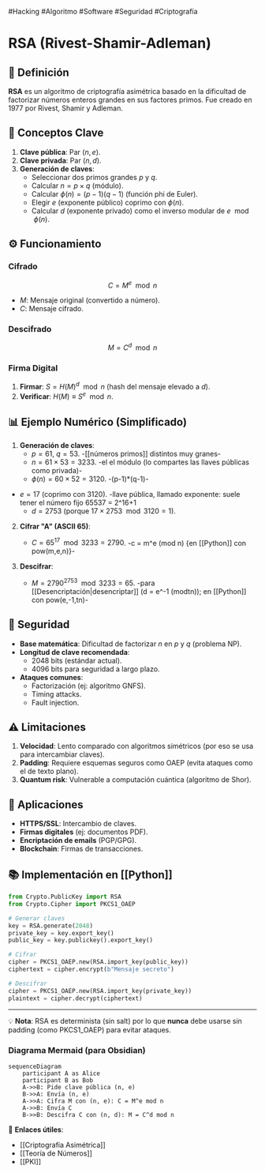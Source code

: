 #Hacking #Algoritmo #Software #Seguridad #Criptografía 
# RSA (Rivest-Shamir-Adleman)

## 📌 Definición
**RSA** es un algoritmo de criptografía asimétrica basado en la dificultad de factorizar números enteros grandes en sus factores primos. Fue creado en 1977 por Rivest, Shamir y Adleman.

## 🔑 Conceptos Clave
1. **Clave pública**: Par $(n, e)$.
2. **Clave privada**: Par $(n, d)$.
3. **Generación de claves**:
   - Seleccionar dos primos grandes $p$ y $q$.
   - Calcular $n = p \times q$ (módulo).
   - Calcular $\phi(n) = (p-1)(q-1)$ (función phi de Euler).
   - Elegir $e$ (exponente público) coprimo con $\phi(n)$.
   - Calcular $d$ (exponente privado) como el inverso modular de $e \mod \phi(n)$.

## ⚙️ Funcionamiento
### Cifrado
$$
C = M^e \mod n
$$
- $M$: Mensaje original (convertido a número).
- $C$: Mensaje cifrado.

### Descifrado
$$
M = C^d \mod n
$$

### Firma Digital
1. **Firmar**: $S = H(M)^d \mod n$ (hash del mensaje elevado a $d$).
2. **Verificar**: $H(M) \equiv S^e \mod n$.

## 📊 Ejemplo Numérico (Simplificado)
1. **Generación de claves**:
   - $p = 61$, $q = 53$. -[[números primos]] distintos muy granes-
   - $n = 61 \times 53 = 3233$. -el el módulo (lo compartes las llaves públicas como privada)-
   - $\phi(n) = 60 \times 52 = 3120$. -(p-1)\*(q-1)-
- $e = 17$ (coprimo con 3120). -llave pública, llamado exponente: suele tener el número fijo 65537 = 2^16+1
   - $d = 2753$ (porque $17 \times 2753 \mod 3120 = 1$).
   
2. **Cifrar "A" (ASCII 65)**:
   - $C = 65^{17} \mod 3233 = 2790$. -c = m^e (mod n) {en [[Python]] con pow(m,e,n)}-

3. **Descifrar**:
   - $M = 2790^{2753} \mod 3233 = 65$. -para [[Desencriptación|desencriptar]] (d = e^-1 (modtn)); en [[Python]] con pow(e,-1,tn)-

## 🔐 Seguridad
- **Base matemática**: Dificultad de factorizar $n$ en $p$ y $q$ (problema NP).
- **Longitud de clave recomendada**: 
  - 2048 bits (estándar actual).
  - 4096 bits para seguridad a largo plazo.
- **Ataques comunes**:
  - Factorización (ej: algoritmo GNFS).
  - Timing attacks.
  - Fault injection.

## ⚠️ Limitaciones
1. **Velocidad**: Lento comparado con algoritmos simétricos (por eso se usa para intercambiar claves).
2. **Padding**: Requiere esquemas seguros como OAEP (evita ataques como el de texto plano).
3. **Quantum risk**: Vulnerable a computación cuántica (algoritmo de Shor).

## 🌟 Aplicaciones
- **HTTPS/SSL**: Intercambio de claves.
- **Firmas digitales** (ej: documentos PDF).
- **Encriptación de emails** (PGP/GPG).
- **Blockchain**: Firmas de transacciones.

## 📚 Implementación en [[Python]]
```python
from Crypto.PublicKey import RSA
from Crypto.Cipher import PKCS1_OAEP

# Generar claves
key = RSA.generate(2048)
private_key = key.export_key()
public_key = key.publickey().export_key()

# Cifrar
cipher = PKCS1_OAEP.new(RSA.import_key(public_key))
ciphertext = cipher.encrypt(b"Mensaje secreto")

# Descifrar
cipher = PKCS1_OAEP.new(RSA.import_key(private_key))
plaintext = cipher.decrypt(ciphertext)
```

---

💡 **Nota**: RSA es determinista (sin salt) por lo que **nunca** debe usarse sin padding (como PKCS1_OAEP) para evitar ataques.

### Diagrama Mermaid (para Obsidian)
```mermaid
sequenceDiagram
    participant A as Alice
    participant B as Bob
    A->>B: Pide clave pública (n, e)
    B->>A: Envía (n, e)
    A->>A: Cifra M con (n, e): C = M^e mod n
    A->>B: Envía C
    B->>B: Descifra C con (n, d): M = C^d mod n
```

🔗 **Enlaces útiles**:
- [[Criptografía Asimétrica]]
- [[Teoría de Números]]
- [[PKI]]